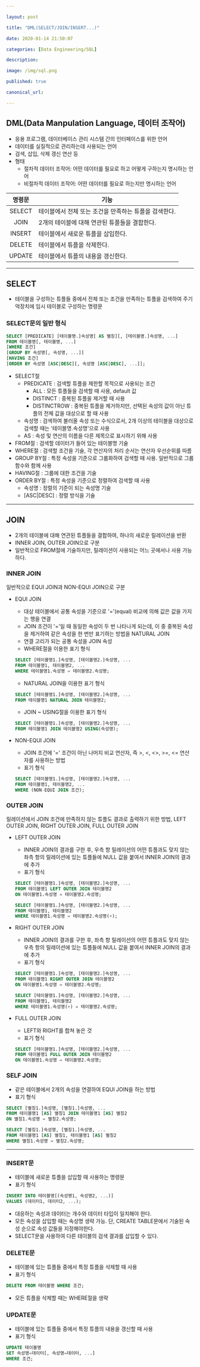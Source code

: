 ```yaml
---

layout: post

title: "DML(SELECT/JOIN/INSERT...)"

date: 2020-01-14 21:50:07

categories: [Data Engineering/SQL]

description:

image: /img/sql.png

published: true

canonical_url:

---
```


## DML(Data Manpulation Language, 데이터 조작어)

- 응용 프로그램, 데이터베이스 관리 시스템 간의 인터페이스를 위한 언어
- 데이터를 실질적으로 관리하는데 사용되는 언어
- 검색, 삽입, 삭제 갱신 연산 등
- 형태
  * 절차적 데이터 조작어: 어떤 데이터를 필요로 하고 어떻게 구하는지 명시하는 언어
  * 비절차적 데이터 조작어: 어떤 데이터를 필요로 하는지만 명시하는 언어

|명령문|기능|
|:---:|----|
|SELECT|테이블에서 전체 또는 조건을 만족하는 튜플을 검색한다.|
|JOIN|2개의 테이블에 대해 연관된 튜플들을 결합한다.|
|INSERT|테이블에서 새로운 튜플을 삽입한다.|
|DELETE|테이블에서 튜플을 삭제한다.|
|UPDATE|테이블에서 튜플의 내용을 갱신한다.|

----------------------------------------------------------

## SELECT

- 테이블을 구성하는 튜플들 중에서 전체 또는 조건을 만족하는 튜플을 검색하여 주기억장치에 임시 테이블로 구성하는 명령문

### SELECT문의 일반 형식

```sql
SELECT [PREDICATE] [테이블명.]속성명[ AS 별칭][, [테이블명.]속성명, ...]
FROM 테이블명[, 테이블명, ...]
[WHERE 조건]
[GROUP BY 속성명[, 속성명, ...]]
[HAVING 조건]
[ORDER BY 속성명 [ASC|DESC][, 속성명 [ASC|DESC], ...]];
```

- SELECT절
  * PREDICATE : 검색할 튜플을 제한할 목적으로 사용되는 조건
    + ALL : 모든 튜플들을 검색할 때 사용, default 값
    + DISTINCT : 중복된 튜플을 제거할 때 사용
    + DISTINCTROW : 중복된 튜플을 제거하지만, 선택된 속성의 값이 아닌 튜플의 전체 값을 대상으로 할 때 사용
  * 속성명 : 검색하여 불러올 속성 또는 수식으로서, 2개 이상의 테이블을 대상으로 검색할 때는 '테이블명.속성명'으로 사용
  * AS : 속성 및 연산의 이름을 다른 제목으로 표시하기 위해 사용
- FROM절 : 검색할 데이터가 들어 있는 테이블명 기술
- WHERE절 : 검색할 조건을 기술, 각 연산자의 처리 순서는 연산자 우선순위를 따름
- GROUP BY절 : 특정 속성을 기준으로 그룹화하여 검색할 때 사용. 일반적으로 그룹 함수와 함께 사용
- HAVING절 : 그룹에 대한 조건을 기술
- ORDER BY절 : 특정 속성을 기준으로 정렬하여 검색할 때 사용
  * 속성명 : 정렬의 기준이 되는 속성명 기술
  * [ASC\|DESC] : 정렬 방식을 기술

--------------------------------------------------------

## JOIN

- 2개의 테이블에 대해 연관된 튜플들을 결합하여, 하나의 새로운 릴레이션을 반환
- INNER JOIN, OUTER JOIN으로 구분
- 일반적으로 FROM절에 기술하지만, 릴레이션이 사용되는 어느 곳에서나 사용 가능하다.

### INNER JOIN

일반적으로 EQUI JOIN과 NON-EQUI JOIN으로 구분

- EQUI JOIN
  * 대상 테이블에서 공통 속성을 기준으로 '='(equal) 비교에 의해 값은 값을 가지는 행을 연결
  * JOIN 조건이 '='일 때 동일한 속성이 두 번 나타나게 되는데, 이 중 중복된 속성을 제거하여 같은 속성을 한 번만 표기하는 방법을 NATURAL JOIN
  * 연결 고리가 되는 공통 속성을 JOIN 속성
  * WHERE절을 이용한 표기 형식

  ```sql
  SELECT [테이블명1.]속성명, [테이블명2.]속성명, ...
  FROM 테이블명1, 테이블명2, ...
  WHERE 테이블명1.속성명 = 테이블명2.속성명;
  ```

  * NATURAL JOIN을 이용한 표기 형식

  ```sql
  SELECT [테이블명1.]속성명, [테이블명2.]속성명, ...
  FROM 테이블명1 NATURAL JOIN 테이블명2;
  ```

  * JOIN ~ USING절을 이용한 표기 형식

  ```sql
  SELECT [테이블명1.]속성명, [테이블명2.]속성명, ...
  FROM 테이블명1 JOIN 테이블명2 USING(속성명);
  ```

- NON-EQUI JOIN
  * JOIN 조건에 '=' 조건이 아닌 나머지 비교 연산자, 즉 >, <, <>, >=, <= 연산자를 사용하는 방법
  * 표기 형식

  ```sql
  SELECT [테이블명1.]속성명, [테이블명2.]속성명, ...
  FROM 테이블명1, 테이블명2, ...
  WHERE (NON-EQUI JOIN 조건);
  ```

### OUTER JOIN

릴레이션에서 JOIN 조건에 만족하지 않는 튜플도 결과로 출력하기 위한 방법, LEFT OUTER JOIN, RIGHT OUTER JOIN, FULL OUTER JOIN

- LEFT OUTER JOIN
  * INNER JOIN의 결과를 구한 후, 우측 항 릴레이션의 어떤 튜플과도 맞지 않는 좌측 항의 릴레이션에 있는 튜플들에 NULL 값을 붙여서 INNER JOIN의 결과에 추가
  * 표기 형식

  ```sql
  SELECT [테이블명1.]속성명, [테이블명2.]속성명, ...
  FROM 테이블명1 LEFT OUTER JOIN 테이블명2
  ON 테이블명1.속성명 = 테이블명2.속성명;
  ```

  ```sql
  SELECT [테이블명1.]속성명, [테이블명2.]속성명, ...
  FROM 테이블명1, 테이블명2
  WHERE 테이블명1.속성명 = 테이블명2.속성명(+);
  ```

- RIGHT OUTER JOIN
  * INNER JOIN의 결과를 구한 후, 좌측 항 릴레이션의 어떤 튜플과도 맞지 않는 우측 항의 릴레이션에 있는 튜플들에 NULL 값을 붙여서 INNER JOIN의 결과에 추가
  * 표기 형식

  ```sql
  SELECT [테이블명1.]속성명, [테이블명2.]속성명, ...
  FROM 테이블명1 RIGHT OUTER JOIN 테이블명2
  ON 테이블명1.속성명 = 테이블명2.속성명;
  ```

  ```sql
  SELECT [테이블명1.]속성명, [테이블명2.]속성명, ...
  FROM 테이블명1, 테이블명2
  WHERE 테이블명1.속성명(+) = 테이블명2.속성명;
  ```

- FULL OUTER JOIN
  * LEFT와 RIGHT를 합쳐 놓은 것
  * 표기 형식

  ```sql
  SELECT [테이블명1.]속성명, [테이블명2.]속성명, ...
  FROM 테이블명1 FULL OUTER JOIN 테이블명2
  ON 테이블명1.속성명 = 테이블명2.속성명;
  ```

### SELF JOIN
- 같은 테이블에서 2개의 속성을 연결하여 EQUI JOIN을 하는 방법
- 표기 형식

```sql
SELECT [별칭1.]속성명, [별칭1.]속성명, ...
FROM 테이블명1 [AS] 별칭1 JOIN 테이블명1 [AS] 별칭2
ON 별칭1.속성명 = 별칭2.속성명;
```

```sql
SELECT [별칭1.]속성명, [별칭1.]속성명, ...
FROM 테이블명1 [AS] 별칭1, 테이블명1 [AS] 별칭2
WHERE 별칭1.속성명 = 별칭2.속성명;
```

------------------------------------------------------

### INSERT문
- 테이블에 새로운 튜플을 삽입할 때 사용하는 명령문
- 표기 형식

```sql
INSERT INTO 테이블명[(속성명1, 속성명2, ...)]
VALUES (데이터1, 데이터2, ...);
```

- 대응하는 속성과 데이터는 개수와 데이터 타입이 일치해야 한다.
- 모든 속성을 삽입할 때는 속성명 생략 가능. 단, CREATE TABLE문에서 기술된 속성 순으로 속성 값들을 지정해야한다.
- SELECT문을 사용하여 다른 테이블의 검색 결과를 삽입할 수 있다.

### DELETE문
- 테이블에 있는 튜플들 중에서 특정 튜플을 삭제할 때 사용
- 표기 형식

```sql
DELETE FROM 테이블명 WHERE 조건;
```

- 모든 튜플을 삭제할 때는 WHERE절을 생략

### UPDATE문
- 테이블에 있는 튜플들 중에서 특정 튜플의 내용을 갱신할 때 사용
- 표기 형식

```sql
UPDATE 테이블명
SET 속성명=데이터[, 속성명=데이터, ...]
WHERE 조건;
```
